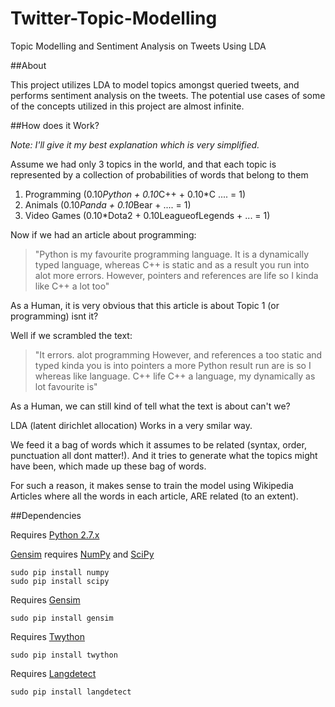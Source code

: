 # Twitter-Topic-Modelling <br />
Topic Modelling and Sentiment Analysis on Tweets Using LDA 

##About

This project utilizes LDA to model topics amongst queried tweets, and performs sentiment analysis on the tweets. The potential use cases of some of the concepts utilized in this project are almost infinite.


##How does it Work? 

*Note: I'll give it my best explanation which is very simplified.*

Assume we had only 3 topics in the world, and that each topic is represented by a collection of probabilities of words that belong to them

1. Programming (0.10*Python + 0.10*C++ + 0.10*C .... = 1)
2. Animals (0.10*Panda + 0.10*Bear + .... = 1)
3. Video Games (0.10*Dota2 + 0.10LeagueofLegends + ... = 1)


Now if we had an article about programming:

> "Python is my favourite programming language. It is a dynamically typed language, whereas C++ is static and as a result you run into alot more errors. However, pointers and references are life so I kinda like C++ a lot too"

As a Human, it is very obvious that this article is about Topic 1 (or programming) isnt it?

Well if we scrambled the text:

> "It errors. alot programming However, and references a too static and typed kinda you is into pointers a more Python result run are is so I whereas like language. C++ life C++ a language, my dynamically as lot favourite is"

As a Human, we can still kind of tell what the text is about can't we?

LDA (latent dirichlet allocation) Works in a very smilar way.

We feed it a bag of words which it assumes to be related (syntax, order, punctuation all dont matter!). And it tries to generate what the topics might have been, which made up these bag of words.

For such a reason, it makes sense to train the model using Wikipedia Articles where all the words in each article, ARE related (to an extent).


##Dependencies

Requires [Python 2.7.x]

[Gensim] requires [NumPy] and [SciPy]

```
sudo pip install numpy
sudo pip install scipy
```
Requires [Gensim]
```
sudo pip install gensim
```
Requires [Twython]

```
sudo pip install twython
```
Requires [Langdetect]
```
sudo pip install langdetect
```

[Python 2.7.x]:https://www.python.org/downloads/
[Gensim]:https://pypi.python.org/pypi/gensim
[Numpy]:http://www.scipy.org/install.html
[SciPy]:http://www.scipy.org/install.html
[langdetect]:https://pypi.python.org/pypi/langdetect
[Twython]:https://twython.readthedocs.org/en/latest/usage/install.html

